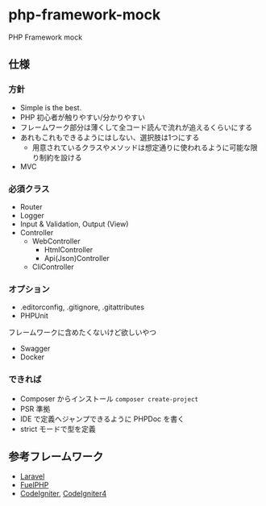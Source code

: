 # php-framework-mock
PHP Framework mock

## 仕様

### 方針
- Simple is the best.
- PHP 初心者が触りやすい/分かりやすい
- フレームワーク部分は薄くして全コード読んで流れが追えるくらいにする
- あれもこれもできるようにはしない、選択肢は1つにする
  - 用意されているクラスやメソッドは想定通りに使われるように可能な限り制約を設ける
- MVC

### 必須クラス
- Router
- Logger
- Input & Validation, Output (View)
- Controller
  - WebController
    - HtmlController
    - Api(Json)Controller
  - CliController

### オプション
- .editorconfig, .gitignore, .gitattributes
- PHPUnit

フレームワークに含めたくないけど欲しいやつ
- Swagger
- Docker

### できれば
- Composer からインストール `composer create-project`
- PSR 準拠
- IDE で定義へジャンプできるように PHPDoc を書く
- strict モードで型を定義

## 参考フレームワーク
- [Laravel](https://github.com/laravel/laravel)
- [FuelPHP](https://github.com/fuel/core)
- [CodeIgniter](https://github.com/bcit-ci/CodeIgniter), [CodeIgniter4](https://github.com/codeigniter4/CodeIgniter4)
